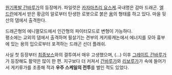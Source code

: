 [원기폭발 간바루가](%EC%9B%90%EA%B8%B0%ED%8F%AD%EB%B0%9C%20%EA%B0%84%EB%B0%94%EB%A3%A8%EA%B0%80.md)의 등장메카. 파일럿은 [카자마츠리 요스케](%EC%B9%B4%EC%9E%90%EB%A7%88%EC%B8%A0%EB%A6%AC%20%EC%9A%94%EC%8A%A4%EC%BC%80.md).국내명은 감마 드래곤.
[엘드란](%EC%97%98%EB%93%9C%EB%9E%80.md)에게서 받은 황금의 알로부터 탄생한 로봇으로 붉은
[용](%EC%9A%A9.md)의 형태를 하고 있다. 마을 뒷산의 댐에서 출격한다.

드래곤형의 에니멀모드에서 인간형의 파이터모드로 변형이 가능하다.  
평소에는 교외의 댐에서 출격하며 필살기는 견부의 게키류캐논에서 에너지를 모아 흉부에 있는 용의 입으로부터 포격하는 드래곤 선더 플래쉬.

사실 첫 등장부터 [최종보스](%EC%B5%9C%EC%A2%85%EB%B3%B4%EC%8A%A4.md)와의 결투여서 매우 고생했으며,
(...) 이후 [그레이트 간바루가](%EA%B7%B8%EB%A0%88%EC%9D%B4%ED%8A%B8%20%EA%B0%84%EB%B0%94%EB%A3%A8%EA%B0%80.md)가 등장해도 활약은 많이 한 편. 지구보다 더 커져서
[간바루가](%EA%B0%84%EB%B0%94%EB%A3%A8%EA%B0%80.md)와
[리보루가](%EB%A6%AC%EB%B3%B4%EB%A3%A8%EA%B0%80.md)가 속에 들어가서 게키류가를 조종해 적과 **우주
스케일의 전투**를 벌인 적도 있었다.

  

